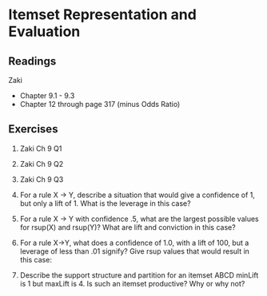 # Itemset Representation and Evaluation

## Readings
Zaki
  * Chapter 9.1 - 9.3
  * Chapter 12 through page 317 (minus Odds Ratio)

## Exercises

1. Zaki Ch 9 Q1

2. Zaki Ch 9 Q2

3. Zaki Ch 9 Q3

4. For a rule X -> Y, describe a situation that would give a confidence of 1, but only a lift of 1.  What is the leverage in this case?



5. For a rule X -> Y with confidence .5, what are the largest possible values for rsup(X) and rsup(Y)?  What are lift and conviction in this case?



6. For a rule X->Y, what does a confidence of 1.0, with a lift of 100, but a leverage of less than .01 signify?  Give rsup values that would result in this case:



7. Describe the support structure and partition for an itemset ABCD minLift is 1 but maxLift is 4.  Is such an itemset productive?  Why or why not?


